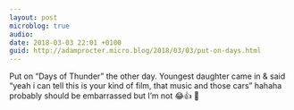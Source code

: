 ```yaml
---
layout: post
microblog: true
audio: 
date: 2018-03-03 22:01 +0100
guid: http://adamprocter.micro.blog/2018/03/03/put-on-days.html
---
```

Put on “Days of Thunder” the other day. Youngest daughter came in & said “yeah i can tell this is your kind of film, that music and those cars” hahaha probably should be embarrassed but I’m not 😂👍 🎥 
